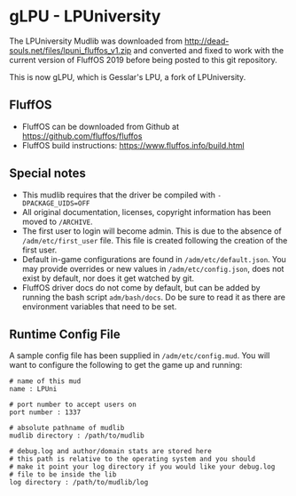 # gLPU - LPUniversity #

The LPUniversity Mudlib was downloaded from http://dead-souls.net/files/lpuni_fluffos_v1.zip and converted and fixed to work with the current version of FluffOS 2019 before being posted to this git repository.

This is now gLPU, which is Gesslar's LPU, a fork of LPUniversity.

## FluffOS ##

* FluffOS can be downloaded from Github at https://github.com/fluffos/fluffos
* FluffOS build instructions: https://www.fluffos.info/build.html

## Special notes ##

* This mudlib requires that the driver be compiled with `-DPACKAGE_UIDS=OFF`
* All original documentation, licenses, copyright information has been moved to `/ARCHIVE`.
* The first user to login will become admin. This is due to the absence of `/adm/etc/first_user` file. This file is created following the creation of the first user.
* Default in-game configurations are found in `/adm/etc/default.json`. You may provide overrides or new values in `/adm/etc/config.json`, does not exist by default, nor does it get watched by git.
* FluffOS driver docs do not come by default, but can be added by running the bash script `adm/bash/docs`. Do be sure to read it as there are environment variables that need to be set.

## Runtime Config File ##
A sample config file has been supplied in `/adm/etc/config.mud`. You will want to configure the following to get the game up and running:

```
# name of this mud
name : LPUni

# port number to accept users on
port number : 1337

# absolute pathname of mudlib
mudlib directory : /path/to/mudlib

# debug.log and author/domain stats are stored here
# this path is relative to the operating system and you should
# make it point your log directory if you would like your debug.log
# file to be inside the lib
log directory : /path/to/mudlib/log
```
